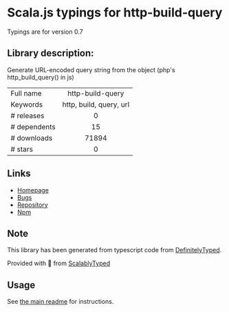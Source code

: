 
# Scala.js typings for http-build-query

Typings are for version 0.7

## Library description:
Generate URL-encoded query string from the object (php's http_build_query() in js)

|                    |                 |
| ------------------ | :-------------: |
| Full name          | http-build-query |
| Keywords           | http, build, query, url |
| # releases         | 0 |
| # dependents       | 15 |
| # downloads        | 71894 |
| # stars            | 0 |

## Links
- [Homepage](https://github.com/vladzadvorny/http-build-query#readme)
- [Bugs](https://github.com/vladzadvorny/http-build-query/issues)
- [Repository](https://github.com/vladzadvorny/http-build-query)
- [Npm](https://www.npmjs.com/package/http-build-query)
    


## Note
This library has been generated from typescript code from [DefinitelyTyped](https://definitelytyped.org).

Provided with :purple_heart: from [ScalablyTyped](https://github.com/oyvindberg/ScalablyTyped)

## Usage
See [the main readme](../../readme.md) for instructions.


